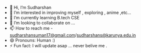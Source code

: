- 👋 Hi, I’m Sudharshan
- 👀 I’m interested in improving myself , exploring , anime ,etc...
- 🌱 I’m currently learning B.tech CSE
- 💞️ I’m looking to collaborate on ...
- 📫 How to reach me - sudharshansuman17@gmail.com/sudharshans@karunya.edu.in
- 😄 Pronouns: Human :)
- ⚡ Fun fact: I will update asap ... never belive me .

<!---
SudharshanSuman/SudharshanSuman is a ✨ special ✨ repository because its `README.md` (this file) appears on your GitHub profile.
You can click the Preview link to take a look at your changes.
--->
